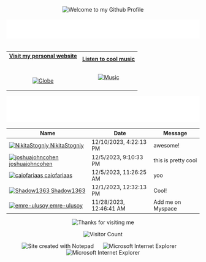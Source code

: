 <!-- "Hero" Header -->
<div align="center">
  <img src="https://github.com/BrunnerLivio/brunnerlivio/blob/master/images/welcome.png?raw=true" style="max-width: 100%;" alt="Welcome to my Github Profile" />
  <br />
  <br />
  <img height="50" alt="My Name is Livio and I like Node.js" src="images/personal_note.svg" />
  <br />
  <br />

</div>

<!-- Social -->
<table width="100%" align="center">
<tr>
<td align="center">
<a href="https://brunnerliv.io">
<strong>Visit my personal website </strong>
<br />
<br />
<br />

<p>

<img alt="Globe" height="80" src="images/globe.gif">
</a>
</p>

</td>


<td align="center">
<a href="https://www.youtube.com/watch?v=3YxaaGgTQYM&ab_channel=EvanescenceVEVO">
<strong>Listen to cool music</strong>
<br />
<br />


<p>
<img height="100" alt="Music" src="images/music.gif"> 
</a>
</p>

</td>
</tr>
</table>

<div align="center">
<a href="https://github.com/BrunnerLivio/brunnerlivio/issues/62#issuecomment-new"><img src="images/guestbook.svg"></a> 
</div>

<!-- Guestbook -->
| Name | Date | Message |
|---|---|---|
| <a href="https://github.com/NikitaStogniy"><img width="24" src="https://avatars.githubusercontent.com/u/26485974?s=24&u=3f43199fe2c4cb735853482917d296b5bca0bfff&v=4" alt="NikitaStogniy" /> NikitaStogniy</a> |12/10/2023, 4:22:13 PM|awesome!|
| <a href="https://github.com/joshuajohncohen"><img width="24" src="https://avatars.githubusercontent.com/u/65085812?s=24&v=4" alt="joshuajohncohen" /> joshuajohncohen</a> |12/5/2023, 9:10:33 PM|this is pretty cool|
| <a href="https://github.com/caiofariaas"><img width="24" src="https://avatars.githubusercontent.com/u/129329954?s=24&u=2537f5dd3d2c47ae7d18910afd8cdc8f8a23743b&v=4" alt="caiofariaas" /> caiofariaas</a> |12/5/2023, 11:26:25 AM|yoo|
| <a href="https://github.com/Shadow1363"><img width="24" src="https://avatars.githubusercontent.com/u/112425274?s=24&u=e7853b5289c286da6ba7442409e1369537569fcc&v=4" alt="Shadow1363" /> Shadow1363</a> |12/1/2023, 12:32:13 PM|Cool!|
| <a href="https://github.com/emre-ulusoy"><img width="24" src="https://avatars.githubusercontent.com/u/126138213?s=24&u=1a0bece922bf83617ba4079c72e80ae8bf350ac0&v=4" alt="emre-ulusoy" /> emre-ulusoy</a> |11/28/2023, 12:46:41 AM|Add me on Myspace|
<!-- /Guestbook -->

<!-- Footer -->

<div align="center">

<img height="120" alt="Thanks for visiting me" width="100%" src="https://raw.githubusercontent.com/BrunnerLivio/brunnerlivio/master/images/marquee.svg" />
<br />

![Visitor Count](https://profile-counter.glitch.me/brunnerlivio/count.svg)


<img src="https://raw.githubusercontent.com/BrunnerLivio/brunnerlivio/master/images/notepad.gif" alt="Site created with Notepad" height="30" />
<!-- "margin-right: whatever;" -->
<span>&nbsp;&nbsp;&nbsp;&nbsp;</span>  
<img src="https://raw.githubusercontent.com/BrunnerLivio/brunnerlivio/master/images/ie_logo.gif" alt="Microsoft Internet Explorer" />
<span>&nbsp;&nbsp;&nbsp;&nbsp;</span>  
<img src="https://raw.githubusercontent.com/BrunnerLivio/brunnerlivio/master/images/noframes.gif" alt="Microsoft Internet Explorer" />

</div>
